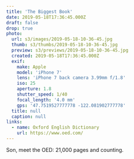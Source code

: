 ```yaml
---
title: 'The Biggest Book'
date: 2019-05-18T17:36:45.000Z
draft: false
drop: true
photo:
  url: s3/images/2019-05-18-10-36-45.jpg
  thumb: s3/thumbs/2019-05-18-10-36-45.jpg
  preview: s3/previews/2019-05-18-10-36-45.jpg
  created: 2019-05-18T17:36:45.000Z
  exif:
    make: Apple
    model: 'iPhone 7'
    lens: 'iPhone 7 back camera 3.99mm f/1.8'
    iso: 25
    aperture: 1.8
    shutter_speed: 1/40
    focal_length: '4.0 mm'
    gps: '47.7519527777778 -122.081902777778'
  title: null
  caption: null
links:
  - name: Oxford English Dictionary
    url: https://www.oed.com/
---
```


Son, meet the OED: 21,000 pages and counting.
